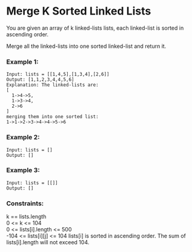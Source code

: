 # Merge K Sorted Linked Lists

You are given an array of k linked-lists lists, each linked-list is sorted in ascending order.

Merge all the linked-lists into one sorted linked-list and return it.

### Example 1:
```
Input: lists = [[1,4,5],[1,3,4],[2,6]]
Output: [1,1,2,3,4,4,5,6]
Explanation: The linked-lists are:
[
  1->4->5,
  1->3->4,
  2->6
]
merging them into one sorted list:
1->1->2->3->4->4->5->6
```
### Example 2:
```
Input: lists = []
Output: []
```
### Example 3:
```
Input: lists = [[]]
Output: []
``` 

### Constraints:

k == lists.length<br>
0 <= k <= 104<br>
0 <= lists[i].length <= 500<br>
-104 <= lists[i][j] <= 104
lists[i] is sorted in ascending order.
The sum of lists[i].length will not exceed 104.
